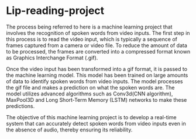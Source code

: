 # Lip-reading-project

The process being referred to here is a machine learning project that involves the recognition of spoken words from video inputs. The first step in this process is to read the video input, which is typically a sequence of frames captured from a camera or video file. To reduce the amount of data to be processed, the frames are converted into a compressed format known as Graphics Interchange Format (.gif).

Once the video input has been transformed into a gif format, it is passed to the machine learning model. This model has been trained on large amounts of data to identify spoken words from video inputs. The model processes the gif file and makes a prediction on what the spoken words are. The model utilizes advanced algorithms such as Conv3d(CNN algorithm), MaxPool3D and Long Short-Term Memory (LSTM) networks to make these predictions.

The objective of this machine learning project is to develop a real-time system that can accurately detect spoken words from video inputs even in the absence of audio, thereby ensuring its reliability.

